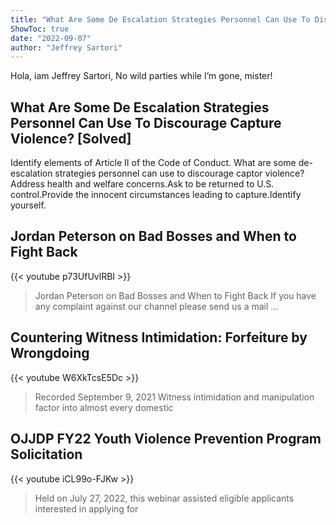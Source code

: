 ```yaml
---
title: "What Are Some De Escalation Strategies Personnel Can Use To Discourage Capture Violence? [Solved]"
ShowToc: true 
date: "2022-09-07"
author: "Jeffrey Sartori" 
---
```


Hola, iam Jeffrey Sartori, No wild parties while I’m gone, mister!
## What Are Some De Escalation Strategies Personnel Can Use To Discourage Capture Violence? [Solved]
Identify elements of Article II of the Code of Conduct. What are some de-escalation strategies personnel can use to discourage captor violence?
Address health and welfare concerns.Ask to be returned to U.S. control.Provide the innocent circumstances leading to capture.Identify yourself.

## Jordan Peterson on Bad Bosses and When to Fight Back
{{< youtube p73UfUvlRBI >}}
>Jordan Peterson on Bad Bosses and When to Fight Back If you have any complaint against our channel please send us a mail ...

## Countering Witness Intimidation: Forfeiture by Wrongdoing
{{< youtube W6XkTcsE5Dc >}}
>Recorded September 9, 2021 Witness intimidation and manipulation factor into almost every domestic 

## OJJDP FY22 Youth Violence Prevention Program Solicitation
{{< youtube iCL99o-FJKw >}}
>Held on July 27, 2022, this webinar assisted eligible applicants interested in applying for 

